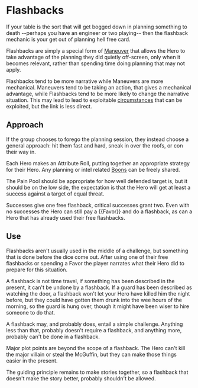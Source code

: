 # Flashbacks

If your table is the sort that will get bogged down in 
planning something to death --perhaps you have an engineer
or two playing-- then the flashback mechanic is your 
get out of planning hell free card.  

Flashbacks are simply a special form of [Maneuver](modifiers.md#maneuver) that 
allows the Hero to take advantage of the planning they did 
quietly off-screen, only when it becomes relevant, rather 
than spending time doing planning that may not apply. 

Flashbacks tend to be more narrative while Maneuvers are more
mechanical.  Maneuvers tend to be taking an action, 
that gives a mechanical advantage, 
while Flashbacks tend to be more likely to change the 
narrative situation.  This may lead to lead to 
exploitable [circumstances](modifiers.md#circumstances)
that can be exploited, but the link is less direct.

## Approach

If the group chooses to forego the planning session, they 
instead choose a general approach: hit them fast and hard, 
sneak in over the roofs, or con their way in.

Each Hero makes an Attribute Roll, putting together an 
appropriate strategy for their Hero.  Any planning or 
intel related [Boons](../hero_creation/boons/boons.md) 
can be freely shared.

The Pain Pool should be appropriate for how well defended 
target is, but it should be on the low side, the expectation
is that the Hero will get at least a success against a
target of equal threat. 

Successes give one free flashback, critical successes grant
two.  Even with no successes the Hero can still pay a 
{{Favor}} and do a flashback, as can a Hero that has 
already used their free flashbacks.

## Use

Flashbacks aren't usually used in the middle of a challenge, 
but something that is done before the dice come out. 
After using one of their free flashbacks or spending a 
Favor the player narrates what their Hero did to prepare
for this situation.

A flashback is not time travel, if something has been described 
in the present, it can't be undone by a flashback.  If a guard
has been described as watching the door, a flashback won't let 
your Hero have killed him the night before, but they could have
gotten them drunk into the wee hours of the morning, so the guard
is hung over, though it might have been wiser to hire someone 
to do that. 

A flashback may, and probably does, entail a simple challenge.
Anything less than that, probably doesn't require a flashback, 
and anything more, probably can't be done in a flashback.  

Major plot points are beyond the scope of a flashback.  The 
Hero can't kill the major villain or steal the McGuffin, but
they can make those things easier in the present. 

The guiding principle remains to make stories together, so 
a flashback that doesn't make the story better, probably shouldn't
be allowed.